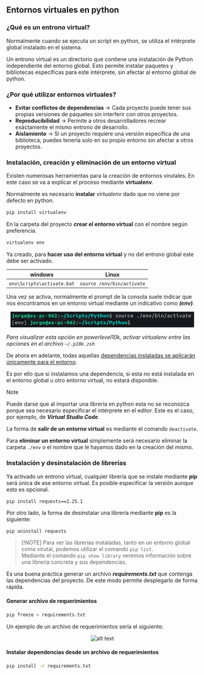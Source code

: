 ## Entornos virtuales en python
### ¿Qué es un entrono virtual?

Normalmente cuando se ejecuta un script en python, se utiliza el intérprete global instalado en el sistema.

Un entrono virtual es un directorio que contiene una instalación de Python independiente del entorno global. Esto permite instalar paquetes y bibliotecas específicas para este intérprete, sin afectar al entorno global de python.

### ¿Por qué utilizar entornos virtuales?

- **Evitar conflictos de dependencias** → Cada proyecto puede tener sus propias versiones de paquetes sin interferir con otros proyectos.
- **Reproducibilidad** → Permite a otros desarrolladores recrear exáctamente el mismo entrono de desarrollo.
- **Aislamiento** → Si un proyecto requiere una versión específica de una biblioteca, puedes tenerla solo en su propio entorno sin afectar a otros proyectos.

### Instalación, creación y eliminación de un entorno virtual

Existen numerosas herramientas para la creación de entornos virutales. En este caso se va a explicar el proceso mediante **virtualenv**.

Normalmente es necesario **instalar** _virtualenv_ dado que no viene por defecto en python.
```python
pip install virtualenv
```

En la carpeta del proyecto **crear el entorno virtual** con el nombre según preferencia.
```python
virtualenv env
```

Ya creado, para **hacer uso del entorno virtual** y no del entrono global este debe ser activado.
<center>

|           windows          |            Linux           |
|:--------------------------:|:--------------------------:|
| `env\Scripts\activate.bat` | `source /env/bin/activate` |

</center>

Una vez se activa, normalmente el prompt de la consola suele indicar que nos encontramos en un entorno virtual mediante un indicativo como **_(env)_**.

<p align="center">
	<img title="prompt enviroment indicator" alt="(env)" src="./Images/env_prompt.png">
</p>

_Para visualizar esta opción en powerlevel10k, activar virtualenv entre las opciones en el archivo `~/.p10k.zsh`_

De ahora en adelante, todas aquellas <u>dependencias instaladas se aplicarán únicamente para el entorno</u>.

Es por ello que si instalamos una dependencia, si esta no está instalada en el entorno global u otro entorno virtual, no estará disponible.

> [!NOTE]
> Puede darse que al importar una librería en python esta no se reconozca porque sea necesario especificar el intérprete en el editor. Este es el caso, por ejemplo, de **_Virtual Studio Code_**.

La forma de **salir de un entorno virtual** es mediante el comando `deactivate`.

Para **eliminar un entorno virtual** símplemente será necesario eliminar la carpeta `./env` o el nombre que le hayamos dado en la creación del mismo.

### Instalación y desinstalación de librerías

Ya activado un entrono virtual, cualquier librería que se instale mediante **pip** será única de ese entorno virtual. Es posible especificar la versión aunque esto es opcional.

```shell
pip install requests==2.25.1
```

Por otro lado, la forma de desinstalar una librería mediante **pip** es la siguiente:

```bash
pip uninstall requests
```
>	[!NOTE] 
>	Para ver las librerías instaladas, tanto en un entorno global como virutal, podemos utilizar el comando `pip list`.\
>	Mediante el comando `pip show library` veremos información sobre una librería concreta y sus dependencias.

Es una buena práctica generar un archivo **_requirements.txt_** que contenga las dependencias del proyecto. De este modo permite desplegarlo de forma rápida.

#### Generar archivo de requerimientos

```bash
pip freeze > requirements.txt
```

Un ejemplo de un archivo de requerimientos sería el siguiente:
<center>

![alt text](2024-06-21_12-58.png)

</center>

#### Instalar dependencias desde un archivo de requerimientos

```bash
pip install -r requirements.txt
```
